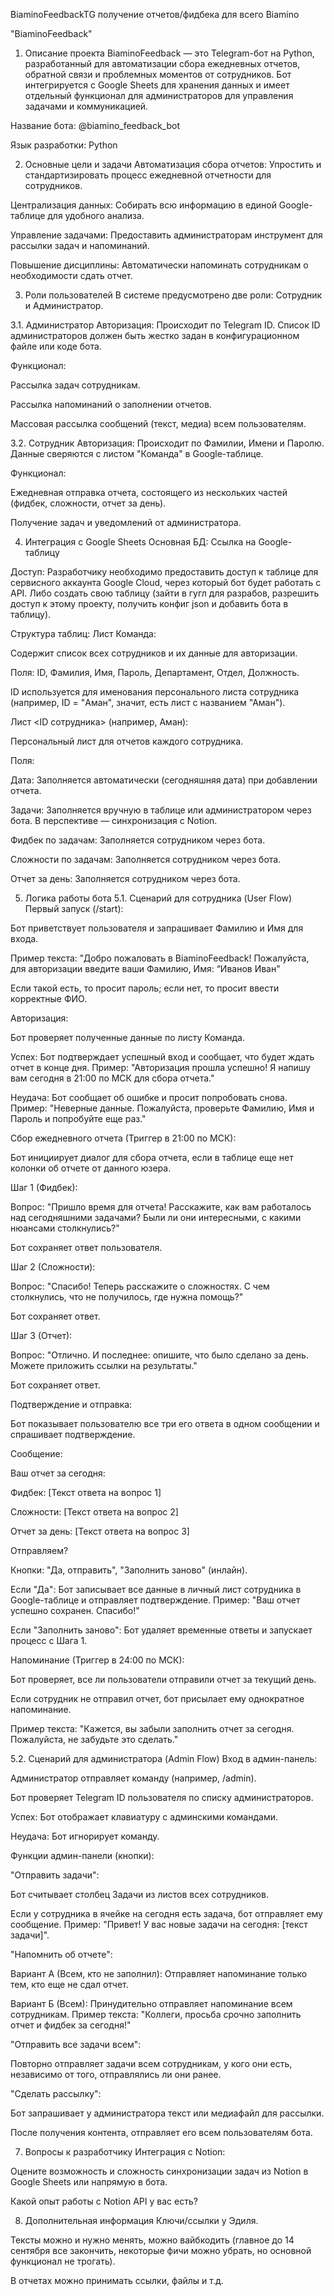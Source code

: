 BiaminoFeedbackTG
получение отчетов/фидбека для всего Biamino

"BiaminoFeedback"
1. Описание проекта
BiaminoFeedback — это Telegram-бот на Python, разработанный для автоматизации сбора ежедневных отчетов, обратной связи и проблемных моментов от сотрудников. Бот интегрируется с Google Sheets для хранения данных и имеет отдельный функционал для администраторов для управления задачами и коммуникацией.

Название бота: @biamino_feedback_bot

Язык разработки: Python

2. Основные цели и задачи
Автоматизация сбора отчетов: Упростить и стандартизировать процесс ежедневной отчетности для сотрудников.

Централизация данных: Собирать всю информацию в единой Google-таблице для удобного анализа.

Управление задачами: Предоставить администраторам инструмент для рассылки задач и напоминаний.

Повышение дисциплины: Автоматически напоминать сотрудникам о необходимости сдать отчет.

3. Роли пользователей
В системе предусмотрено две роли: Сотрудник и Администратор.

3.1. Администратор
Авторизация: Происходит по Telegram ID. Список ID администраторов должен быть жестко задан в конфигурационном файле или коде бота.

Функционал:

Рассылка задач сотрудникам.

Рассылка напоминаний о заполнении отчетов.

Массовая рассылка сообщений (текст, медиа) всем пользователям.

3.2. Сотрудник
Авторизация: Происходит по Фамилии, Имени и Паролю. Данные сверяются с листом "Команда" в Google-таблице.

Функционал:

Ежедневная отправка отчета, состоящего из нескольких частей (фидбек, сложности, отчет за день).

Получение задач и уведомлений от администратора.

4. Интеграция с Google Sheets
Основная БД: Ссылка на Google-таблицу

Доступ: Разработчику необходимо предоставить доступ к таблице для сервисного аккаунта Google Cloud, через который бот будет работать с API. Либо создать свою таблицу (зайти в гугл для разрабов, разрешить доступ к этому проекту, получить конфиг json и добавить бота в таблицу).

Структура таблиц:
Лист Команда:

Содержит список всех сотрудников и их данные для авторизации.

Поля: ID, Фамилия, Имя, Пароль, Департамент, Отдел, Должность.

ID используется для именования персонального листа сотрудника (например, ID = "Аман", значит, есть лист с названием "Аман").

Лист <ID сотрудника> (например, Аман):

Персональный лист для отчетов каждого сотрудника.

Поля:

Дата: Заполняется автоматически (сегодняшняя дата) при добавлении отчета.

Задачи: Заполняется вручную в таблице или администратором через бота. В перспективе — синхронизация с Notion.

Фидбек по задачам: Заполняется сотрудником через бота.

Сложности по задачам: Заполняется сотрудником через бота.

Отчет за день: Заполняется сотрудником через бота.

5. Логика работы бота
5.1. Сценарий для сотрудника (User Flow)
Первый запуск (/start):

Бот приветствует пользователя и запрашивает Фамилию и Имя для входа.

Пример текста: "Добро пожаловать в BiaminoFeedback! Пожалуйста, для авторизации введите ваши Фамилию, Имя: “Иванов Иван"

Если такой есть, то просит пароль; если нет, то просит ввести корректные ФИО.

Авторизация:

Бот проверяет полученные данные по листу Команда.

Успех: Бот подтверждает успешный вход и сообщает, что будет ждать отчет в конце дня. Пример: "Авторизация прошла успешно! Я напишу вам сегодня в 21:00 по МСК для сбора отчета."

Неудача: Бот сообщает об ошибке и просит попробовать снова. Пример: "Неверные данные. Пожалуйста, проверьте Фамилию, Имя и Пароль и попробуйте еще раз."

Сбор ежедневного отчета (Триггер в 21:00 по МСК):

Бот инициирует диалог для сбора отчета, если в таблице еще нет колонки об отчете от данного юзера.

Шаг 1 (Фидбек):

Вопрос: "Пришло время для отчета! Расскажите, как вам работалось над сегодняшними задачами? Были ли они интересными, с какими нюансами столкнулись?"

Бот сохраняет ответ пользователя.

Шаг 2 (Сложности):

Вопрос: "Спасибо! Теперь расскажите о сложностях. С чем столкнулись, что не получилось, где нужна помощь?"

Бот сохраняет ответ.

Шаг 3 (Отчет):

Вопрос: "Отлично. И последнее: опишите, что было сделано за день. Можете приложить ссылки на результаты."

Бот сохраняет ответ.

Подтверждение и отправка:

Бот показывает пользователю все три его ответа в одном сообщении и спрашивает подтверждение.

Сообщение:

Ваш отчет за сегодня:

Фидбек:
[Текст ответа на вопрос 1]

Сложности:
[Текст ответа на вопрос 2]

Отчет за день:
[Текст ответа на вопрос 3]

Отправляем?

Кнопки: "Да, отправить", "Заполнить заново" (инлайн).

Если "Да": Бот записывает все данные в личный лист сотрудника в Google-таблице и отправляет подтверждение. Пример: "Ваш отчет успешно сохранен. Спасибо!"

Если "Заполнить заново": Бот удаляет временные ответы и запускает процесс с Шага 1.

Напоминание (Триггер в 24:00 по МСК):

Бот проверяет, все ли пользователи отправили отчет за текущий день.

Если сотрудник не отправил отчет, бот присылает ему однократное напоминание.

Пример текста: "Кажется, вы забыли заполнить отчет за сегодня. Пожалуйста, не забудьте это сделать."

5.2. Сценарий для администратора (Admin Flow)
Вход в админ-панель:

Администратор отправляет команду (например, /admin).

Бот проверяет Telegram ID пользователя по списку администраторов.

Успех: Бот отображает клавиатуру с админскими командами.

Неудача: Бот игнорирует команду.

Функции админ-панели (кнопки):

"Отправить задачи":

Бот считывает столбец Задачи из листов всех сотрудников.

Если у сотрудника в ячейке на сегодня есть задача, бот отправляет ему сообщение. Пример: "Привет! У вас новые задачи на сегодня: [текст задачи]".

"Напомнить об отчете":

Вариант А (Всем, кто не заполнил): Отправляет напоминание только тем, кто еще не сдал отчет.

Вариант Б (Всем): Принудительно отправляет напоминание всем сотрудникам. Пример текста: "Коллеги, просьба срочно заполнить отчет и фидбек за сегодня!"

"Отправить все задачи всем":

Повторно отправляет задачи всем сотрудникам, у кого они есть, независимо от того, отправлялись ли они ранее.

"Сделать рассылку":

Бот запрашивает у администратора текст или медиафайл для рассылки.

После получения контента, отправляет его всем пользователям бота.

7. Вопросы к разработчику
Интеграция с Notion:

Оцените возможность и сложность синхронизации задач из Notion в Google Sheets или напрямую в бота.

Какой опыт работы с Notion API у вас есть?

8. Дополнительная информация
Ключи/ссылки у Эдиля.

Тексты можно и нужно менять, можно вайбкодить (главное до 14 сентября все закончить, некоторые фичи можно убрать, но основной функционал не трогать).

В отчетах можно принимать ссылки, файлы и т.д.
